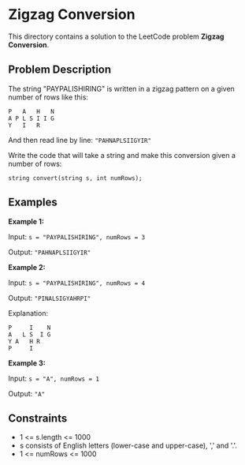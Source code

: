 # Zigzag Conversion

This directory contains a solution to the LeetCode problem **Zigzag Conversion**.

## Problem Description

The string "PAYPALISHIRING" is written in a zigzag pattern on a given number of rows like this:

```
P   A   H   N
A P L S I I G
Y   I   R
```

And then read line by line: `"PAHNAPLSIIGYIR"`

Write the code that will take a string and make this conversion given a number of rows:

```
string convert(string s, int numRows);
```

## Examples

**Example 1:**

Input: `s = "PAYPALISHIRING", numRows = 3`

Output: `"PAHNAPLSIIGYIR"`

**Example 2:**

Input: `s = "PAYPALISHIRING", numRows = 4`

Output: `"PINALSIGYAHRPI"`

Explanation:
```
P     I    N
A   L S  I G
Y A   H R
P     I
```

**Example 3:**

Input: `s = "A", numRows = 1`

Output: `"A"`

## Constraints

- 1 <= s.length <= 1000
- s consists of English letters (lower-case and upper-case), ',' and '.'.
- 1 <= numRows <= 1000
